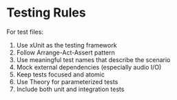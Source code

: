 # Testing Rules

For test files:

1. Use xUnit as the testing framework
2. Follow Arrange-Act-Assert pattern
3. Use meaningful test names that describe the scenario
4. Mock external dependencies (especially audio I/O)
5. Keep tests focused and atomic
6. Use Theory for parameterized tests
7. Include both unit and integration tests 